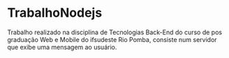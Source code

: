 # TrabalhoNodejs
Trabalho realizado na disciplina de Tecnologias Back-End  do curso de pos graduação Web e Mobile do ifsudeste Rio Pomba, consiste num servidor que exibe uma mensagem ao usuário.
